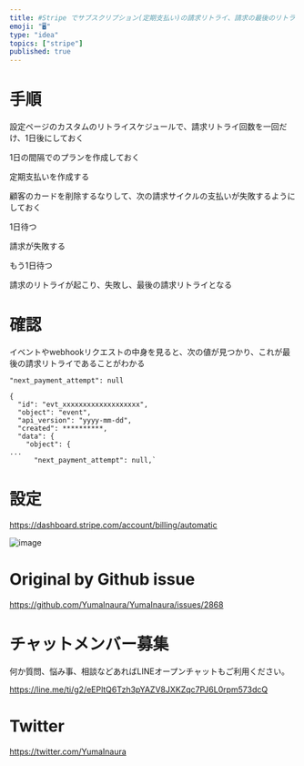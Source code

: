 ```yaml
---
title: #Stripe でサブスクリプション(定期支払い)の請求リトライ、請求の最後のリトライをテストしたい
emoji: "🖥"
type: "idea"
topics: ["stripe"]
published: true
---
```


# 手順

設定ページのカスタムのリトライスケジュールで、請求リトライ回数を一回だけ、1日後にしておく

1日の間隔でのプランを作成しておく

定期支払いを作成する

顧客のカードを削除するなりして、次の請求サイクルの支払いが失敗するようにしておく

1日待つ

請求が失敗する

もう1日待つ

請求のリトライが起こり、失敗し、最後の請求リトライとなる

# 確認

イベントやwebhookリクエストの中身を見ると、次の値が見つかり、これが最後の請求リトライであることがわかる

`"next_payment_attempt": null`

```
{
  "id": "evt_xxxxxxxxxxxxxxxxxxx",
  "object": "event",
  "api_version": "yyyy-mm-dd",
  "created": **********,
  "data": {
    "object": {
...
      "next_payment_attempt": null,`
```

# 設定

https://dashboard.stripe.com/account/billing/automatic


![image](https://user-images.githubusercontent.com/13635059/71426531-37e44480-26ee-11ea-901d-ecebb9589aab.png)


# Original by Github issue

https://github.com/YumaInaura/YumaInaura/issues/2868








<!-- Update From Qiita API -->

# チャットメンバー募集


何か質問、悩み事、相談などあればLINEオープンチャットもご利用ください。

https://line.me/ti/g2/eEPltQ6Tzh3pYAZV8JXKZqc7PJ6L0rpm573dcQ





# Twitter


https://twitter.com/YumaInaura


<!-- Update From Qiita API -->


